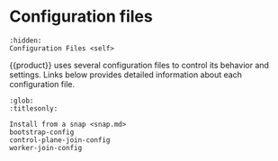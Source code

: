 # Configuration files

```{toctree}
:hidden:
Configuration Files <self>
```

{{product}} uses several configuration files to control its behavior and
settings. Links below provides detailed information about each configuration
file.

```{toctree}
:glob:
:titlesonly:

Install from a snap <snap.md>
bootstrap-config
control-plane-join-config
worker-join-config
```
